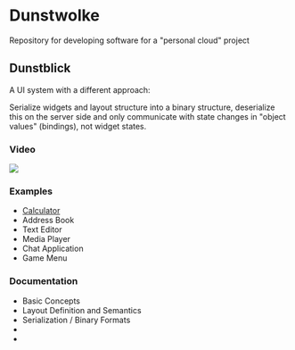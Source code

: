 # Dunstwolke

Repository for developing software for a "personal cloud" project

## Dunstblick

A UI system with a different approach:

Serialize widgets and layout structure into a binary structure, deserialize this on the server side
and only communicate with state changes in "object values" (bindings), not widget states.

### Video

[![](https://mq32.de/public/screenshot/951e859e400b506b1e6f8cedf0838b4d.png)](https://mq32.de/public/dunstwolke-04.mp4)

### Examples

- [Calculator](https://github.com/MasterQ32/Dunstwolke/tree/master/dunstwolke/examples/calculactor)
- Address Book
- Text Editor
- Media Player
- Chat Application
- Game Menu

### Documentation

- Basic Concepts
- Layout Definition and Semantics
- Serialization / Binary Formats
- 
- 
